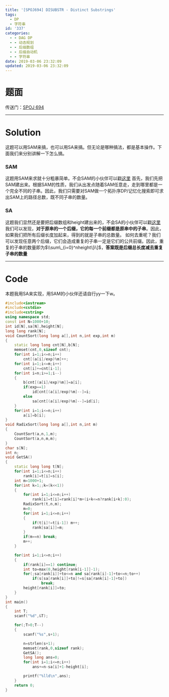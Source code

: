 ```yaml
---
title: '[SPOJ694] DISUBSTR - Distinct Substrings'
tags:
  - DP
  - 字符串
id: '337'
categories:
  - - DAG DP
  - - 动态规划
  - - 后缀数组
  - - 后缀自动机
  - - 字符串
date: 2019-03-06 23:32:09
updated: 2019-03-06 23:32:09
---
```


# 题面

传送门：[SPOJ 694](https://www.spoj.com/problems/DISUBSTR/)

* * *

# Solution

这题可以用SAM来搞，也可以用SA来搞。但无论是哪种搞法，都是基本操作。下面我们来分别讲解一下怎么搞。

### SAM

这题用SAM来求就十分粗暴简单。不会SAM的小伙伴可以戳[这里](https://www.goldenpotato.cn/uncategorized/后缀自动机sam学习笔记/) 首先，我们先把SAM建出来。根据SAM的性质，我们从出发点随着SAM任意走，走到哪里都是一个完全不同的子串。因此，我们只需要对SAM做一个拓扑序DP/记忆化搜索即可求出SAM上的路径总数，既不同子串的数量。

### SA

这题我们显然还是要把后缀数组和height建出来的，不会SA的小伙伴可以戳[这里](https://www.goldenpotato.cn/%E5%AD%97%E7%AC%A6%E4%B8%B2/%E5%90%8E%E7%BC%80%E6%95%B0%E7%BB%84sa%E5%AD%A6%E4%B9%A0%E7%AC%94%E8%AE%B0/) 我们可以发现，**对于原串的一个后缀，它的每一个前缀都是原串中的子串**。因此，如果我们把所有后缀长度加起来，得到的就是子串的总数量。 如何去重呢？我们可以发现任意两个后缀，它们会造成重复的子串一定是它们的公共前缀。因此，重复的子串的数量即为$\\sum\_{i=0}^nheight\[i\]$，**答案既是后缀总长度减去重复子串的数量**

* * *

# Code

本题我用SA来实现，用SAM的小伙伴还请自行yy一下w。

```cpp
#include<iostream>
#include<cstdio>
#include<cstring>
using namespace std;
const int N=1000+10;
int id[N],sa[N],height[N];
long long rank[N];
void CountSort(long long a[],int n,int exp,int m)
{
    static long long cnt[N],b[N];
    memset(cnt,0,sizeof cnt);
    for(int i=1;i<=n;i++)
        cnt[(a[i]/exp)%m]++;
    for(int i=1;i<=m;i++)
        cnt[i]+=cnt[i-1];
    for(int i=n;i>=1;i--)
    {
        b[cnt[(a[i]/exp)%m]]=a[i];
        if(exp==1)
            id[cnt[(a[i]/exp)%m]--]=i;
        else
            sa[cnt[(a[i]/exp)%m]--]=id[i];
    }
    for(int i=1;i<=n;i++)
        a[i]=b[i];
}
void RadixSort(long long a[],int n,int m)
{
    CountSort(a,n,1,m);
    CountSort(a,n,m,m);
}
char s[N];
int n;
void GetSA()
{
    static long long t[N];
    for(int i=1;i<=n;i++)
        rank[i]=t[i]=s[i];
    int m=1000+1;
    for(int k=1;;k=(k<<1))
    {
        for(int i=1;i<=n;i++)
            rank[i]=t[i]=rank[i]*m+(i+k<=n?rank[i+k]:0);
        RadixSort(t,n,m);
        m=0;
        for(int i=1;i<=n;i++)
        {
            if(t[i]!=t[i-1]) m++;
            rank[sa[i]]=m;
        }
        if(m==n) break;
        m++;
    }

    for(int i=1;i<=n;i++)
    {
        if(rank[i]==1) continue;
        int to=max(0,height[rank[i-1]]-1);
        for(;sa[rank[i]]+to<=n and sa[rank[i]-1]+to<=n;to++)
            if(s[sa[rank[i]]+to]!=s[sa[rank[i]-1]+to])
                break;
        height[rank[i]]=to;
    }
}
int main()
{
    int T;
    scanf("%d",&T);

    for(;T>0;T--)
    {
        scanf("%s",s+1);

        n=strlen(s+1);
        memset(rank,0,sizeof rank);
        GetSA();
        long long ans=0;
        for(int i=1;i<=n;i++)
            ans+=n-sa[i]+1-height[i];

        printf("%lld\n",ans);
    }
    return 0;
}

```